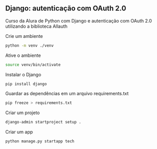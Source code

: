 ## Django: autenticação com OAuth 2.0

Curso da Alura de Python com Django e autenticação com OAuth 2.0 utilizando a biblioteca Allauth

Crie um ambiente

```bash
python -m venv ./venv
```

Ative o ambiente

```bash
source venv/bin/activate
```

Instalar o Django

```bash
pip install django
```

Guardar as dependências em um arquivo requirements.txt

```bash
pip freeze > requirements.txt
```

Criar um projeto

```bash
django-admin startproject setup .
```

Criar um app

```bash
python manage.py startapp tech
```
